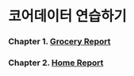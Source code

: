 
# 코어데이터 연습하기

### Chapter 1. [Grocery Report](/GroceryList)
### Chapter 2. [Home Report](/HomeReport)

